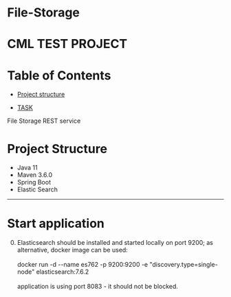 
# File-Storage
# CML TEST PROJECT
# Table of Contents

* [Project structure](#structure)

* [TASK](#developer-start)

File Storage REST service

# <a name="structure"></a>Project Structure
* Java 11
* Maven 3.6.0
* Spring Boot
* Elastic Search
<hr>

# <a name="developer-start"></a>Start application

0. Elasticsearch should be installed and started locally on port 9200;
    as alternative, docker image can be used: 
    <br>
    <br>
    docker run -d --name es762 -p 9200:9200 -e "discovery.type=single-node" elasticsearch:7.6.2
    <br>
    <br>
    application is using port 8083 - it should not be blocked.

